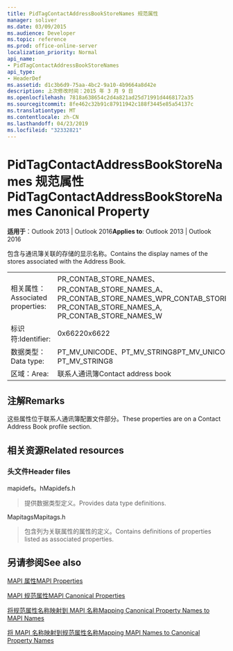 ```yaml
---
title: PidTagContactAddressBookStoreNames 规范属性
manager: soliver
ms.date: 03/09/2015
ms.audience: Developer
ms.topic: reference
ms.prod: office-online-server
localization_priority: Normal
api_name:
- PidTagContactAddressBookStoreNames
api_type:
- HeaderDef
ms.assetid: d1c3b6d9-75aa-4bc2-9a10-4b9664a8d42e
description: 上次修改时间：2015 年 3 月 9 日
ms.openlocfilehash: 7818a638654c2d4a821ad25d71991d4468172a35
ms.sourcegitcommit: 8fe462c32b91c87911942c188f3445e85a54137c
ms.translationtype: MT
ms.contentlocale: zh-CN
ms.lasthandoff: 04/23/2019
ms.locfileid: "32332821"
---
```

# <a name="pidtagcontactaddressbookstorenames-canonical-property"></a><span data-ttu-id="02b52-103">PidTagContactAddressBookStoreNames 规范属性</span><span class="sxs-lookup"><span data-stu-id="02b52-103">PidTagContactAddressBookStoreNames Canonical Property</span></span>

  
  
<span data-ttu-id="02b52-104">**适用于**：Outlook 2013 | Outlook 2016</span><span class="sxs-lookup"><span data-stu-id="02b52-104">**Applies to**: Outlook 2013 | Outlook 2016</span></span> 
  
<span data-ttu-id="02b52-105">包含与通讯簿关联的存储的显示名称。</span><span class="sxs-lookup"><span data-stu-id="02b52-105">Contains the display names of the stores associated with the Address Book.</span></span>
  
|||
|:-----|:-----|
|<span data-ttu-id="02b52-106">相关属性：</span><span class="sxs-lookup"><span data-stu-id="02b52-106">Associated properties:</span></span>  <br/> |<span data-ttu-id="02b52-107">PR_CONTAB_STORE_NAMES、PR_CONTAB_STORE_NAMES_A、PR_CONTAB_STORE_NAMES_W</span><span class="sxs-lookup"><span data-stu-id="02b52-107">PR_CONTAB_STORE_NAMES, PR_CONTAB_STORE_NAMES_A, PR_CONTAB_STORE_NAMES_W</span></span>  <br/> |
|<span data-ttu-id="02b52-108">标识符:</span><span class="sxs-lookup"><span data-stu-id="02b52-108">Identifier:</span></span>  <br/> |<span data-ttu-id="02b52-109">0x6622</span><span class="sxs-lookup"><span data-stu-id="02b52-109">0x6622</span></span>  <br/> |
|<span data-ttu-id="02b52-110">数据类型：</span><span class="sxs-lookup"><span data-stu-id="02b52-110">Data type:</span></span>  <br/> |<span data-ttu-id="02b52-111">PT_MV_UNICODE、PT_MV_STRING8</span><span class="sxs-lookup"><span data-stu-id="02b52-111">PT_MV_UNICODE, PT_MV_STRING8</span></span>  <br/> |
|<span data-ttu-id="02b52-112">区域：</span><span class="sxs-lookup"><span data-stu-id="02b52-112">Area:</span></span>  <br/> |<span data-ttu-id="02b52-113">联系人通讯簿</span><span class="sxs-lookup"><span data-stu-id="02b52-113">Contact address book</span></span>  <br/> |
   
## <a name="remarks"></a><span data-ttu-id="02b52-114">注解</span><span class="sxs-lookup"><span data-stu-id="02b52-114">Remarks</span></span>

<span data-ttu-id="02b52-115">这些属性位于联系人通讯簿配置文件部分。</span><span class="sxs-lookup"><span data-stu-id="02b52-115">These properties are on a Contact Address Book profile section.</span></span>
  
## <a name="related-resources"></a><span data-ttu-id="02b52-116">相关资源</span><span class="sxs-lookup"><span data-stu-id="02b52-116">Related resources</span></span>

### <a name="header-files"></a><span data-ttu-id="02b52-117">头文件</span><span class="sxs-lookup"><span data-stu-id="02b52-117">Header files</span></span>

<span data-ttu-id="02b52-118">mapidefs。h</span><span class="sxs-lookup"><span data-stu-id="02b52-118">Mapidefs.h</span></span>
  
> <span data-ttu-id="02b52-119">提供数据类型定义。</span><span class="sxs-lookup"><span data-stu-id="02b52-119">Provides data type definitions.</span></span>
    
<span data-ttu-id="02b52-120">Mapitags</span><span class="sxs-lookup"><span data-stu-id="02b52-120">Mapitags.h</span></span>
  
> <span data-ttu-id="02b52-121">包含列为关联属性的属性的定义。</span><span class="sxs-lookup"><span data-stu-id="02b52-121">Contains definitions of properties listed as associated properties.</span></span>
    
## <a name="see-also"></a><span data-ttu-id="02b52-122">另请参阅</span><span class="sxs-lookup"><span data-stu-id="02b52-122">See also</span></span>



[<span data-ttu-id="02b52-123">MAPI 属性</span><span class="sxs-lookup"><span data-stu-id="02b52-123">MAPI Properties</span></span>](mapi-properties.md)
  
[<span data-ttu-id="02b52-124">MAPI 规范属性</span><span class="sxs-lookup"><span data-stu-id="02b52-124">MAPI Canonical Properties</span></span>](mapi-canonical-properties.md)
  
[<span data-ttu-id="02b52-125">将规范属性名称映射到 MAPI 名称</span><span class="sxs-lookup"><span data-stu-id="02b52-125">Mapping Canonical Property Names to MAPI Names</span></span>](mapping-canonical-property-names-to-mapi-names.md)
  
[<span data-ttu-id="02b52-126">将 MAPI 名称映射到规范属性名称</span><span class="sxs-lookup"><span data-stu-id="02b52-126">Mapping MAPI Names to Canonical Property Names</span></span>](mapping-mapi-names-to-canonical-property-names.md)

